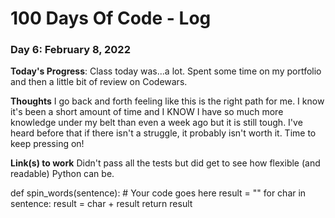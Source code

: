 # 100 Days Of Code - Log

<!-- ### Day 0: February 2, 2022

**Today's Progress**
Today I'm starting the 100 Days of Code Challenge
**Thoughts**:
I want to start learning Ruby on Rails while cleaning up some previous projects. -->

### Day 6: February 8, 2022

**Today's Progress**: Class today was...a lot. Spent some time on my portfolio and then a little bit of review on Codewars.

**Thoughts** I go back and forth feeling like this is the right path for me. I know it's been a short amount of time and I KNOW I have so much more knowledge under my belt than even a week ago but it is still tough. I've heard before that if there isn't a struggle, it probably isn't worth it. Time to keep pressing on!

**Link(s) to work**
Didn't pass all the tests but did get to see how flexible (and readable) Python can be.

def spin_words(sentence): # Your code goes here
result = ""
for char in sentence:
result = char + result
return result

